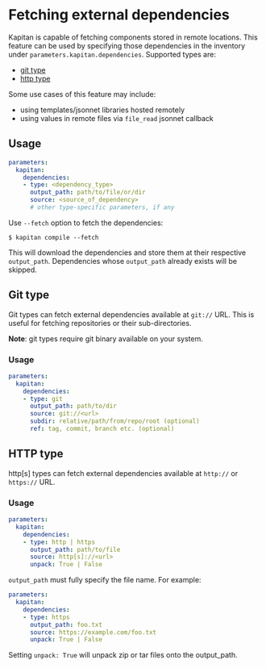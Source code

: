 # Fetching external dependencies

Kapitan is capable of fetching components stored in remote locations. This feature can be used by specifying those dependencies in the inventory under `parameters.kapitan.dependencies`. Supported types are:

- [git type](#git-type)
- [http type](#http-type)

Some use cases of this feature may include:

- using templates/jsonnet libraries hosted remotely
- using values in remote files via `file_read` jsonnet callback

## Usage

```yaml
parameters:
  kapitan:
    dependencies:
    - type: <dependency_type>
      output_path: path/to/file/or/dir
      source: <source_of_dependency>
      # other type-specific parameters, if any
```

Use `--fetch` option to fetch the dependencies:

```
$ kapitan compile --fetch
```

This will download the dependencies and store them at their respective `output_path`. Dependencies whose `output_path` already exists will be skipped.

## Git type

Git types can fetch external dependencies available at `git://` URL. This is useful for fetching repositories or their sub-directories.

**Note**: git types require git binary available on your system. 

### Usage

```yaml
parameters:
  kapitan:
    dependencies:
    - type: git
      output_path: path/to/dir
      source: git://<url>
      subdir: relative/path/from/repo/root (optional)
      ref: tag, commit, branch etc. (optional)
```

## HTTP type

http[s] types can fetch external dependencies available at `http://` or `https://` URL. 

### Usage

```yaml
parameters:
  kapitan:
    dependencies:
    - type: http | https
      output_path: path/to/file
      source: http[s]://<url>
      unpack: True | False
```

`output_path` must fully specify the file name. For example:

```yaml
parameters:
  kapitan:
    dependencies:
    - type: https
      output_path: foo.txt
      source: https://example.com/foo.txt
      unpack: True | False
```

Setting `unpack: True` will unpack zip or tar files onto the output_path.